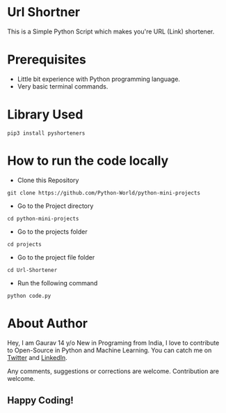 # Url Shortner

This is a Simple Python Script which makes you're URL (Link) shortener.

# Prerequisites

- Little bit experience with Python programming language.
- Very basic terminal commands.

# Library Used
```
pip3 install pyshorteners
```

# How to run the code locally

- Clone this Repository

```
git clone https://github.com/Python-World/python-mini-projects
```

- Go to the Project directory

```
cd python-mini-projects
```

- Go to the projects folder

```
cd projects
```

- Go to the project file folder

```
cd Url-Shortener
```

- Run the following command

```
python code.py
```

# About Author

Hey, I am Gaurav 14 y/o New in Programing from India, I love to contribute to Open-Source in Python and Machine Learning. You can catch me on [Twitter](https://twitter.com/gaurtvin) and [LinkedIn](https://linkedin.com/in/gaurtvin).

Any comments, suggestions or corrections are welcome. Contribution are welcome.

## Happy Coding!
